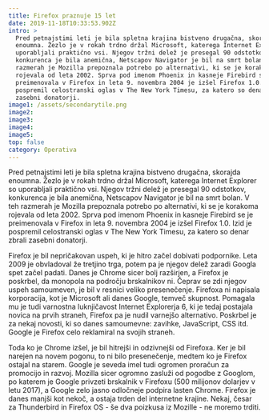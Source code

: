 ```yaml
---
title: Firefox praznuje 15 let
date: 2019-11-18T10:33:53.902Z
intro: >
  Pred petnajstimi leti je bila spletna krajina bistveno drugačna, skorajda
  enoumna. Žezlo je v rokah trdno držal Microsoft, katerega Internet Explorer so
  uporabljali praktično vsi. Njegov tržni delež je presegal 90 odstotkov,
  konkurenca je bila anemična, Netscapov Navigator je bil na smrt bolan. V teh
  razmerah je Mozilla prepoznala potrebo po alternativi, ki se je korakoma
  rojevala od leta 2002. Sprva pod imenom Phoenix in kasneje Firebird se je
  preimenovala v Firefox in leta 9. novembra 2004 je izšel Firefox 1.0. Izid je
  pospremil celostranski oglas v The New York Timesu, za katero so denar zbrali
  zasebni donatorji.
image1: /assets/secondarytile.png
image2:
image3:
image4:
image5:
top: false
category: Operativa
---
```


Pred petnajstimi leti je bila spletna krajina bistveno drugačna, skorajda enoumna. Žezlo je v rokah trdno držal Microsoft, katerega Internet Explorer so uporabljali praktično vsi. Njegov tržni delež je presegal 90 odstotkov, konkurenca je bila anemična, Netscapov Navigator je bil na smrt bolan. V teh razmerah je Mozilla prepoznala potrebo po alternativi, ki se je korakoma rojevala od leta 2002. Sprva pod imenom Phoenix in kasneje Firebird se je preimenovala v Firefox in leta 9. novembra 2004 je izšel Firefox 1.0. Izid je pospremil celostranski oglas v The New York Timesu, za katero so denar zbrali zasebni donatorji.

Firefox je bil nepričakovan uspeh, ki je hitro začel dobivati podpornike. Leta 2009 je obvladoval že tretjino trga, potem pa je njegov delež zaradi Googla spet začel padati. Danes je Chrome sicer bolj razširjen, a Firefox je poskrbel, da monopola na področju brskalnikov ni. Čeprav se zdi njegov uspeh samoumeven, je bil v resnici veliko presenečenje. Firefoxa ni napisala korporacija, kot je Microsoft ali danes Google, temveč skupnost. Pomagala mu je tudi varnostna luknjičavost Internet Explorerja 6, ki je tedaj postajala novica na prvih straneh, Firefox pa je nudil varnejšo alternativo. Poskrbel je za nekaj novosti, ki so danes samoumevne: zavihke, JavaScript, CSS itd. Google je Firefox celo reklamiral na svojih straneh.

Toda ko je Chrome izšel, je bil hitrejši in odzivnejši od Firefoxa. Ker je bil narejen na novem pogonu, to ni bilo presenečenje, medtem ko je Firefox ostajal na starem. Google je seveda imel tudi ogromen proračun za promocijo in razvoj. Mozilla sicer ogromno zasluži od pogodbe z Googlom, po katerem je Google privzeti brskalnik v Firefoxu (500 milijonov dolarjev v letu 2017), a Google zelo jasno odločneje podpira lasten Chrome. Firefox je danes manjši kot nekoč, a ostaja trden del internetne krajine. Nekaj, česar za Thunderbird in Firefox OS - še dva poizkusa iz Mozille - ne moremo trditi.
